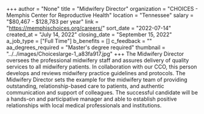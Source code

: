 +++
author = "None"
title = "Midwifery Director"
organization = "CHOICES - Memphis Center for Reproductive Health"
location = "Tennessee"
salary = "$80,467 - $128,783 per year"
link = "https://memphischoices.org/careers/"
sort_date = "2022-07-14"
created_at = "July 14, 2022"
closing_date = "September 15, 2022"
a_job_type = ["Full Time"]
b_benefits = []
c_feedback = ""
aa_degrees_required = "Master's degree required"
thumbnail = "../../images/Choiceslarge-1_a83fa917.jpg"
+++
The Midwifery Director oversees the professional midwifery staff and assures delivery of quality services to all midwifery patients.  In collaboration with our CCO, this person develops and reviews midwifery practice guidelines and protocols.  The Midwifery Director sets the example for the midwifery team of providing outstanding, relationship-based care to patients, and authentic communication and support of colleagues. The successful candidate will be a hands-on and participative manager and able to establish positive relationships with local medical professionals and institutions.